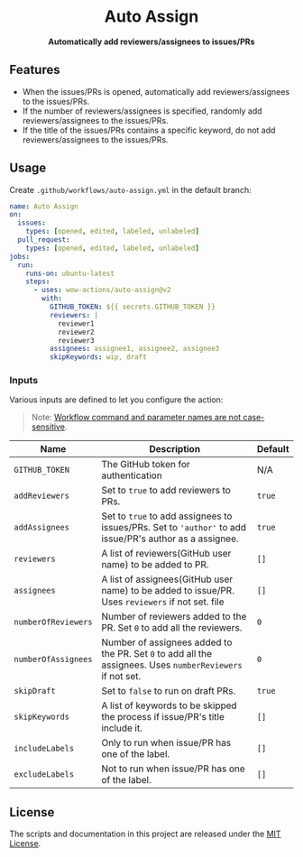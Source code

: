 <h1 align="center">Auto Assign</h1>
<p align="center"><strong>Automatically add reviewers/assignees to issues/PRs</strong></p>

## Features

- When the issues/PRs is opened, automatically add reviewers/assignees to the issues/PRs.
- If the number of reviewers/assignees is specified, randomly add reviewers/assignees to the issues/PRs.
- If the title of the issues/PRs contains a specific keyword, do not add reviewers/assignees to the issues/PRs.

## Usage

Create `.github/workflows/auto-assign.yml` in the default branch:

```yaml
name: Auto Assign
on:
  issues:
    types: [opened, edited, labeled, unlabeled]
  pull_request:
    types: [opened, edited, labeled, unlabeled]
jobs:
  run:
    runs-on: ubuntu-latest
    steps:
      - uses: wow-actions/auto-assign@v2
        with:
          GITHUB_TOKEN: ${{ secrets.GITHUB_TOKEN }}
          reviewers: |
            reviewer1
            reviewer2
            reviewer3
          assignees: assignee1, assignee2, assignee3
          skipKeywords: wip, draft
```

### Inputs

Various inputs are defined to let you configure the action:

> Note: [Workflow command and parameter names are not case-sensitive](https://docs.github.com/en/free-pro-team@latest/actions/reference/workflow-commands-for-github-actions#about-workflow-commands).

| Name                | Description                                                                                               | Default |
|---------------------|-----------------------------------------------------------------------------------------------------------|---------|
| `GITHUB_TOKEN`      | The GitHub token for authentication                                                                       | N/A     |
| `addReviewers`      | Set to `true` to add reviewers to PRs.                                                                    | `true`  |
| `addAssignees`      | Set to `true` to add assignees to issues/PRs. Set to `'author'` to add issue/PR's author as a assignee.   | `true`  |
| `reviewers`         | A list of reviewers(GitHub user name) to be added to PR.                                                  | `[]`    |
| `assignees`         | A list of assignees(GitHub user name) to be added to issue/PR. Uses `reviewers` if not set.  file         | `[]`    |
| `numberOfReviewers` | Number of reviewers added to the PR. Set `0` to add all the reviewers.                                    | `0`     |
| `numberOfAssignees` | Number of assignees added to the PR. Set `0` to add all the assignees. Uses `numberReviewers` if not set. | `0`     |
| `skipDraft`         | Set to `false` to run on draft PRs.                                                                       | `true`  |
| `skipKeywords`      | A list of keywords to be skipped the process if issue/PR's title include it.                              | `[]`    |
| `includeLabels`     | Only to run when issue/PR has one of the label.                                                           | `[]`    |
| `excludeLabels`     | Not to run when issue/PR has one of the label.                                                            | `[]`    |


## License

The scripts and documentation in this project are released under the [MIT License](LICENSE).
